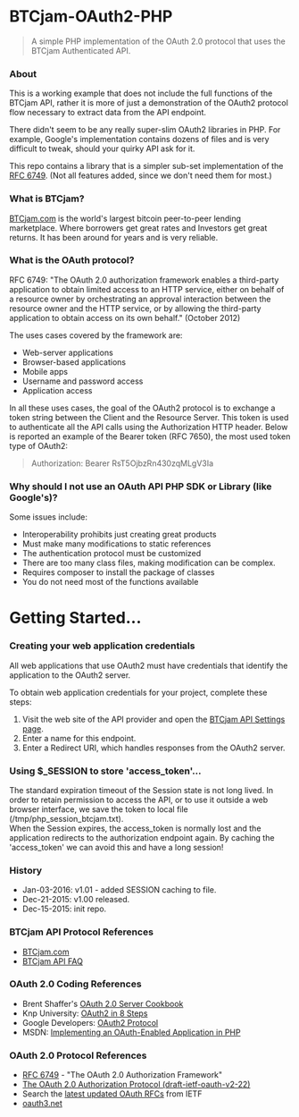 # BTCjam-OAuth2-PHP
> A simple PHP implementation of the OAuth 2.0 protocol that uses the BTCjam Authenticated API.

### About
This is a working example that does not include the full functions of the BTCjam API, rather it is more of just a demonstration of the OAuth2 protocol flow necessary to extract data from the API endpoint.

There didn't seem to be any really super-slim OAuth2 libraries in PHP.  For example, Google's implementation contains dozens of files and is very difficult to tweak, should your quirky API ask for it.

This repo contains a library that is a simpler sub-set implementation of the [RFC 6749](http://tools.ietf.org/id/draft-ietf-oauth-v2-22.html).  (Not all features added, since we don't need them for most.)

### What is BTCjam?

[BTCjam.com](https://btcjam.com/?r=b4724761-bfdc-4bb5-90f9-f8c34bc8c7de&utm_medium=direct&utm_source=referral_url&utm_campaign=undefined) is the world's largest bitcoin peer-to-peer lending marketplace. Where borrowers get great rates and Investors get great returns.  It has been around for years and is very reliable.


### What is the OAuth protocol?
RFC 6749: "The OAuth 2.0 authorization framework enables a third-party application to obtain limited access to an HTTP service, either on behalf of a resource owner by orchestrating an approval interaction between the resource owner and the HTTP service, or by allowing the third-party application to obtain access on its own behalf." (October 2012)

The uses cases covered by the framework are:
* Web-server applications
* Browser-based applications
* Mobile apps
* Username and password access
* Application access

In all these uses cases, the goal of the OAuth2 protocol is to exchange a token string between the Client and the Resource Server. This token is used to authenticate all the API calls using the Authorization HTTP header. Below is reported an example of the Bearer token (RFC 7650), the most used token type of OAuth2:

> Authorization: Bearer RsT5OjbzRn430zqMLgV3Ia


### Why should I not use an OAuth API PHP SDK or Library (like Google's)?

Some issues include:
+ Interoperability prohibits just creating great products
+ Must make many modifications to static references
+ The authentication protocol must be customized 
+ There are too many class files, making modification can be complex.
+ Requires composer to install the package of classes
+ You do not need most of the functions available

# Getting Started...

### Creating your web application credentials
All web applications that use OAuth2 must have credentials that identify the application to the OAuth2 server. 

To obtain web application credentials for your project, complete these steps:

   1. Visit the web site of the API provider and open the [BTCjam API Settings page](https://btcjam.com/oauth/applications).
   2. Enter a name for this endpoint.
   3. Enter a Redirect URI, which handles responses from the OAuth2 server.
 
### Using $_SESSION to store 'access_token'...
The standard expiration timeout of the Session state is not long lived.
In order to retain permission to access the API, or to use it outside a web browser interface, we save the token to local file (/tmp/php_session_btcjam.txt).  
When the Session expires, the access_token is normally lost and the application redirects to the authorization endpoint again.  By caching the 'access_token' we can avoid this and have a long session!



### History
+ Jan-03-2016: v1.01 - added SESSION caching to file.
+ Dec-21-2015: v1.00 released. 
+ Dec-15-2015: init repo. 


### BTCjam API Protocol References

+ [BTCjam.com](https://btcjam.com/?r=b4724761-bfdc-4bb5-90f9-f8c34bc8c7de&utm_medium=direct&utm_source=referral_url&utm_campaign=undefined)
+ [BTCjam API FAQ](https://btcjam.com/faq/api)


### OAuth 2.0 Coding References

+ Brent Shaffer's [OAuth 2.0 Server Cookbook](https://bshaffer.github.io/oauth2-server-php-docs/cookbook/)
+ Knp University: [OAuth2 in 8 Steps](https://knpuniversity.com/screencast/oauth/)
+ Google Developers: [OAuth2 Protocol](https://developers.google.com/identity/protocols/OAuth2)
+ MSDN: [Implementing an OAuth-Enabled Application in PHP](https://msdn.microsoft.com/en-us/library/dn632721.aspx#Anchor_1)

### OAuth 2.0 Protocol References

+ [RFC 6749](https://datatracker.ietf.org/doc/rfc6749/) - "The OAuth 2.0 Authorization Framework"
+ [The OAuth 2.0 Authorization Protocol (draft-ietf-oauth-v2-22)](http://tools.ietf.org/id/draft-ietf-oauth-v2-22.html)
+ Search the [latest updated OAuth RFCs](https://datatracker.ietf.org/doc/search/?name=oauth&activeDrafts=on&rfcs=on) from IETF
+ [oauth3.net](http://oauth.net)

